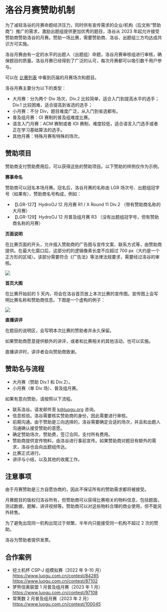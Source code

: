 # 洛谷月赛赞助机制

为了减轻洛谷的月赛命题经济压力，同时供有宣传需求的企业/机构（后文称“赞助商”）推广的需求，激励出题组提供更加优秀的题目，洛谷从 2023 年起允许接受赞助商赞助洛谷的月赛。赞助一场比赛，需要赞助商、洛谷、出题组三方均达成共识方可实施。

洛谷月赛由有一定的水平的出题人（出题组）命题，洛谷月赛审核组进行审核，确保题目的质量。洛谷月赛已经得到了广泛的认可，每次月赛都可以吸引数千用户参与。

可以在 [比赛列表](https://www.luogu.com.cn/contest/list) 中看到历届的月赛场次和题目。

洛谷月赛主要分为以下的类型：

- 大月赛：分为两个 Div 场次，Div.2 比较简单，适合入门到提高水平的选手；Div.1 比较困难，适合提高到省选的选手；
- 小月赛：不分 Div，题目难度广泛，从入门到省选都有。
- 普及组月赛：OI 赛制的普及组难度比赛。
- 语言入门月赛：ACM 赛制或者 IOI 赛制，难度较低，适合语言入门选手或者正在学习基础算法的选手。
- 其他月赛：特殊月赛有特殊的场次。

## 赞助项目

赞助商支付赞助费用后，可以获得这些的赞助项目。以下赞助的样例仅作为示例。

**赛事命名**

赞助商可以冠名本场月赛。冠名后，洛谷月赛的名称由 LGR 场次号、出题组冠字号（如果有）、赞助商名号构成，例如：

- 【LGR-127】HydroOJ 12 月月赛 R1 / X Round 11 Div.2 （带有赞助商名称的大月赛）
- 【LGR-129】HydroOJ 12 月普及组月赛 R3 （没有出题组冠字号，但有赞助商名称的月赛）

**页面说明**

在比赛页面的开头，允许插入赞助商的广告图与宣传文案、联系方式等，由赞助商提供。在最大化窗口后，这部分的的逻辑像素长度不应超过 700 px（大约是一个正方形的区域）。该部分需要符合《广告法》等法律法规要求，需要经过洛谷的审核。

![](https://ipic.luogu.com.cn/lgr1xx2.png)


**首页大图**

在比赛开始前的 5 天内，将会在洛谷首页放上本次比赛的宣传图。宣传图上会写明比赛名称和赞助商信息。下图是一个虚构的例子：

![](https://ipic.luogu.com.cn/lgr1xx.png)

**直播讲评**

在题目的说明区，会写明本次比赛的赞助者并永久保留。

如果赞助商愿意提供额外的讲评，或者和比赛相关的其他活动，也可以实施。

直播讲评时，讲评者会向赞助商致谢。


## 赞助名与流程

- 大月赛（赞助 Div.1 和 Div.2）。
- 小月赛（单 Div 场）、普及组月赛。

如果有意向赞助，请按照以下流程。

- 联系洛谷。请发邮件至 k@luogu.org 咨询。
- 信息核验。洛谷需要核实赞助商的身份，因此需要进行审核。
- 前期沟通。由于赞助是三向选择的，洛谷需要确定合适的场次，并且和出题人沟通确认接受赞助的意愿。
- 确定赞助场次，赞助费，签订合同，支付所有费用。
- 赞助商提供宣传物料，由洛谷进行事前宣传。如果赞助商对题目有额外的需求，洛谷也会向出题组传达。
- 比赛正式进行。
- 讲评与小结，以及其他的收尾工作。

## 注意事项

由于月赛赞助是三方自愿协商的，因此不保证所有的赞助需求都将被接受。

月赛题目的版权归洛谷所有，但赞助商可以获得比赛相关的物料信息，包括题面，测试数据，题解，讲评视频等。赞助商可以对这些物料合理的商业使用，但不能另外转售。

为了避免出现同一机构出现过于频繁，半年内只能接受同一机构不超过 2 次的赞助。

洛谷为赞助者提供发票。

## 合作案例

- 挖土机杯 CSP-J 组模拟赛（2022 年 9-10 月）  
<https://www.luogu.com.cn/contest/84285>  
<https://www.luogu.com.cn/contest/87102>
- 梦熊信奥联盟 1 月普及组月赛（2023 年 1 月）  
<https://www.luogu.com.cn/contest/97108>
- 常菁数 2 月普及组月赛（2023 年 2 月）  
<https://www.luogu.com.cn/contest/100045>

